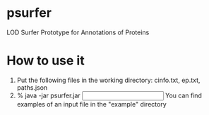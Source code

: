 # psurfer
LOD Surfer Prototype for Annotations of Proteins

# How to use it
1. Put the following files in the working directory: cinfo.txt, ep.txt, paths.json 
2. % java -jar psurfer.jar <input file> <output file>
  You can find examples of an input file in the "example" directory

